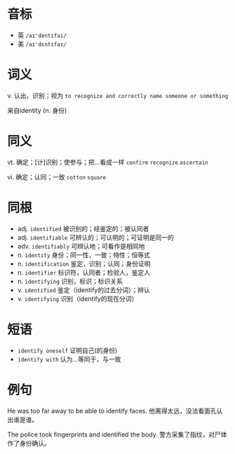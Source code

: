 # 音标

- 英 `/aɪ'dentifai/`
- 美 `/aɪ'dɛntɪfaɪ/`

# 词义

v. 认出，识别；视为
`to recognize and correctly name someone or something`



来自identity (n. 身份)

# 同义

vt. 确定；[计]识别；使参与；把…看成一样
`confirm` `recognize` `ascertain`

vi. 确定；认同；一致
`cotton` `square`

# 同根

- adj. `identified` 被识别的；经鉴定的；被认同者
- adj. `identifiable` 可辨认的；可认明的；可证明是同一的
- adv. `identifiably` 可辨认地；可看作是相同地
- n. `identity` 身份；同一性，一致；特性；恒等式
- n. `identification` 鉴定，识别；认同；身份证明
- n. `identifier` 标识符，认同者；检验人，鉴定人
- n. `identifying` 识别，标识；标识关系
- v. `identified` 鉴定（identify的过去分词）；辨认
- v. `identifying` 识别（identify的现在分词）

# 短语

- `identify oneself` 证明自己(的身份)
- `identify with` 认为…等同于，与一致

# 例句

He was too far away to be able to identify faces.
他离得太远，没法看面孔认出谁是谁。

The police took fingerprints and identified the body.
警方采集了指纹，对尸体作了身份确认。


